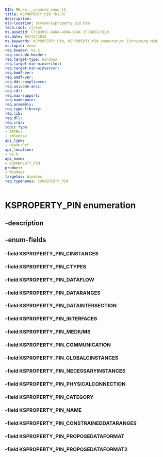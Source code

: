 ```yaml
---
UID: NE:ks.__unnamed_enum_11
title: KSPROPERTY_PIN (ks.h)
description: 
old-location: stream\ksproperty_pin.htm
tech.root: stream
ms.assetid: C73B306C-A6DA-469A-984C-3FC605CC5E19
ms.date: 04/23/2018
ms.keywords: KSPROPERTY_PIN, KSPROPERTY_PIN enumeration [Streaming Media Devices], KSPROPERTY_PIN_CATEGORY, KSPROPERTY_PIN_CINSTANCES, KSPROPERTY_PIN_COMMUNICATION, KSPROPERTY_PIN_CONSTRAINEDDATARANGES, KSPROPERTY_PIN_CTYPES, KSPROPERTY_PIN_DATAFLOW, KSPROPERTY_PIN_DATAINTERSECTION, KSPROPERTY_PIN_DATARANGES, KSPROPERTY_PIN_GLOBALCINSTANCES, KSPROPERTY_PIN_INTERFACES, KSPROPERTY_PIN_MEDIUMS, KSPROPERTY_PIN_NAME, KSPROPERTY_PIN_NECESSARYINSTANCES, KSPROPERTY_PIN_PHYSICALCONNECTION, KSPROPERTY_PIN_PROPOSEDATAFORMAT, KSPROPERTY_PIN_PROPOSEDATAFORMAT2, ks/KSPROPERTY_PIN, ks/KSPROPERTY_PIN_CATEGORY, ks/KSPROPERTY_PIN_CINSTANCES, ks/KSPROPERTY_PIN_COMMUNICATION, ks/KSPROPERTY_PIN_CONSTRAINEDDATARANGES, ks/KSPROPERTY_PIN_CTYPES, ks/KSPROPERTY_PIN_DATAFLOW, ks/KSPROPERTY_PIN_DATAINTERSECTION, ks/KSPROPERTY_PIN_DATARANGES, ks/KSPROPERTY_PIN_GLOBALCINSTANCES, ks/KSPROPERTY_PIN_INTERFACES, ks/KSPROPERTY_PIN_MEDIUMS, ks/KSPROPERTY_PIN_NAME, ks/KSPROPERTY_PIN_NECESSARYINSTANCES, ks/KSPROPERTY_PIN_PHYSICALCONNECTION, ks/KSPROPERTY_PIN_PROPOSEDATAFORMAT, ks/KSPROPERTY_PIN_PROPOSEDATAFORMAT2, stream.ksproperty_pin
ms.topic: enum
req.header: ks.h
req.include-header: 
req.target-type: Windows
req.target-min-winverclnt: 
req.target-min-winversvr: 
req.kmdf-ver: 
req.umdf-ver: 
req.ddi-compliance: 
req.unicode-ansi: 
req.idl: 
req.max-support: 
req.namespace: 
req.assembly: 
req.type-library: 
req.lib: 
req.dll: 
req.irql: 
topic_type:
- APIRef
- kbSyntax
api_type:
- HeaderDef
api_location:
- Ks.h
api_name:
- KSPROPERTY_PIN
product:
- Windows
targetos: Windows
req.typenames: KSPROPERTY_PIN
---
```


# KSPROPERTY_PIN enumeration


## -description





## -enum-fields




### -field KSPROPERTY_PIN_CINSTANCES


### -field KSPROPERTY_PIN_CTYPES


### -field KSPROPERTY_PIN_DATAFLOW


### -field KSPROPERTY_PIN_DATARANGES


### -field KSPROPERTY_PIN_DATAINTERSECTION


### -field KSPROPERTY_PIN_INTERFACES


### -field KSPROPERTY_PIN_MEDIUMS


### -field KSPROPERTY_PIN_COMMUNICATION


### -field KSPROPERTY_PIN_GLOBALCINSTANCES


### -field KSPROPERTY_PIN_NECESSARYINSTANCES


### -field KSPROPERTY_PIN_PHYSICALCONNECTION


### -field KSPROPERTY_PIN_CATEGORY


### -field KSPROPERTY_PIN_NAME


### -field KSPROPERTY_PIN_CONSTRAINEDDATARANGES


### -field KSPROPERTY_PIN_PROPOSEDATAFORMAT


### -field KSPROPERTY_PIN_PROPOSEDATAFORMAT2

